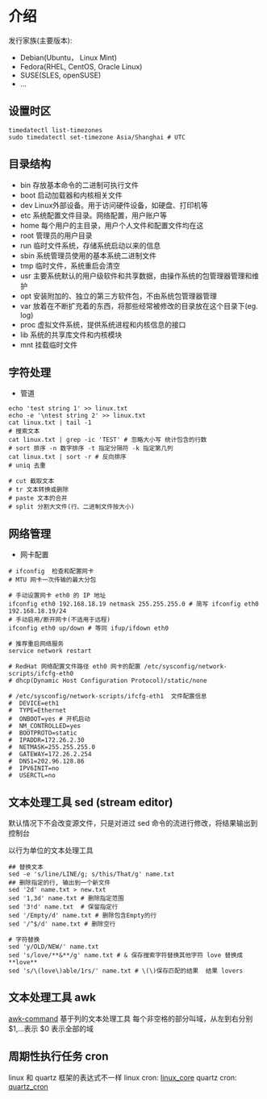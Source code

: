 # 介绍

发行家族(主要版本):

- Debian(Ubuntu， Linux Mint)
- Fedora(RHEL, CentOS, Oracle Linux)
- SUSE(SLES, openSUSE)
- ...

## 设置时区

```shell
timedatectl list-timezones
sudo timedatectl set-timezone Asia/Shanghai # UTC
```

## 目录结构

- bin  存放基本命令的二进制可执行文件
- boot 启动加载器和内核相关文件
- dev  Linux外部设备。用于访问硬件设备，如硬盘、打印机等
- etc  系统配置文件目录。网络配置，用户账户等
- home 每个用户的主目录，用户个人文件和配置文件均在这
- root 管理员的用户目录
- run  临时文件系统，存储系统启动以来的信息
- sbin 系统管理员使用的基本系统二进制文件
- tmp  临时文件，系统重启会清空
- usr  主要系统默认的用户级软件和共享数据，由操作系统的包管理器管理和维护
- opt  安装附加的、独立的第三方软件包，不由系统包管理器管理
- var  放着在不断扩充着的东西，将那些经常被修改的目录放在这个目录下(eg. log)
- proc 虚拟文件系统，提供系统进程和内核信息的接口
- lib  系统的共享库文件和内核模块
- mnt  挂载临时文件

## 字符处理

- 管道

```shell
echo 'test string 1' >> linux.txt
echo -e '\ntest string 2' >> linux.txt
cat linux.txt | tail -1 
# 搜索文本
cat linux.txt | grep -ic 'TEST' # 忽略大小写 统计包含的行数
# sort 排序 -n 数字排序 -t 指定分隔符 -k 指定第几列
cat linux.txt | sort -r # 反向排序
# uniq 去重

# cut 截取文本
# tr 文本转换或删除
# paste 文本的合并
# split 分割大文件(行、二进制文件按大小)
```

## 网络管理

- 网卡配置

```shell
# ifconfig  检查和配置网卡
# MTU 网卡一次传输的最大分包

# 手动设置网卡 eth0 的 IP 地址
ifconfig eth0 192.168.18.19 netmask 255.255.255.0 # 简写 ifconfig eth0 192.168.18.19/24
# 手动启用/断开网卡(不适用于远程)
ifconfig eth0 up/down # 等同 ifup/ifdown eth0

# 推荐重启网络服务
service network restart

# RedHat 网络配置文件路径 eth0 网卡的配置 /etc/sysconfig/network-scripts/ifcfg-eth0 
# dhcp(Dynamic Host Configuration Protocol)/static/none

# /etc/sysconfig/network-scripts/ifcfg-eth1  文件配置信息
#  DEVICE=eth1
#  TYPE=Ethernet
#  ONBOOT=yes # 开机启动
#  NM_CONTROLLED=yes
#  BOOTPROTO=static
#  IPADDR=172.26.2.30
#  NETMASK=255.255.255.0
#  GATEWAY=172.26.2.254
#  DNS1=202.96.128.86
#  IPV6INIT=no
#  USERCTL=no

```

## 文本处理工具 sed (stream editor)

默认情况下不会改变源文件，只是对进过 sed 命令的流进行修改，将结果输出到控制台

以行为单位的文本处理工具

```shell
## 替换文本
sed -e 's/line/LINE/g; s/this/That/g' name.txt
## 删除指定的行, 输出到一个新文件
sed '2d' name.txt > new.txt
sed '1,3d' name.txt # 删除指定范围
sed '3!d' name.txt  # 保留指定行
sed '/Empty/d' name.txt # 删除包含Empty的行
sed '/^$/d' name.txt # 删除空行

# 字符替换
sed 'y/OLD/NEW/' name.txt
sed 's/love/**&**/g' name.txt # & 保存搜索字符替换其他字符 love 替换成 **love**
sed 's/\(love\)able/1rs/' name.txt # \(\)保存匹配的结果  结果 lovers
```

## 文本处理工具 awk

[awk-command](https://likegeeks.com/awk-command/)
基于列的文本处理工具
每个非空格的部分叫域，从左到右分别 $1,...表示 $0 表示全部的域

## 周期性执行任务 cron

linux 和 quartz 框架的表达式不一样
linux cron:
[linux_core](./linux_cron.png)
quartz cron:
[quartz_cron](./quartz_cron.png)
